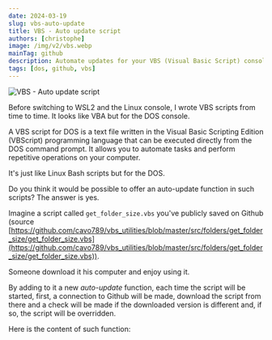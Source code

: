 ```yaml
---
date: 2024-03-19
slug: vbs-auto-update
title: VBS - Auto update script
authors: [christophe]
image: /img/v2/vbs.webp
mainTag: github
description: Automate updates for your VBS (Visual Basic Script) console scripts! Learn how to create a self-updating VBS file that connects to GitHub, checks for new versions, and overwrites itself.
tags: [dos, github, vbs]
---
```

![VBS - Auto update script](/img/v2/vbs.webp)

Before switching to <Link to="/blog/tags/wsl">WSL2</Link> and the Linux console, I wrote VBS scripts from time to time. It looks like VBA but for the DOS console.

A VBS script for DOS is a text file written in the Visual Basic Scripting Edition (VBScript) programming language that can be executed directly from the DOS command prompt. It allows you to automate tasks and perform repetitive operations on your computer.

It's just like <Link to="/blog/tags/bash">Linux Bash</Link> scripts but for the DOS.

Do you think it would be possible to offer an auto-update function in such scripts? The answer is yes.

<!-- truncate -->

Imagine a script called `get_folder_size.vbs` you've publicly saved on Github (source [https://github.com/cavo789/vbs_utilities/blob/master/src/folders/get_folder_size/get_folder_size.vbs](https://github.com/cavo789/vbs_utilities/blob/master/src/folders/get_folder_size/get_folder_size.vbs)).

Someone download it his computer and enjoy using it.

By adding to it a new *auto-update* function, each time the script will be started, first, a connection to Github will be made, download the script from there and a check will be made if the downloaded version is different and, if so, the script will be overridden.

Here is the content of such function:

<Snippet filename="get_folder_size.vbs" source="./files/get_folder_size.vbs" />